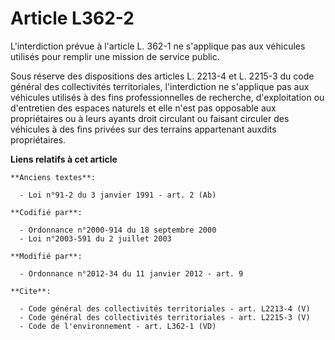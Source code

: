 # Article L362-2

L'interdiction prévue à l'article L. 362-1 ne s'applique pas aux véhicules utilisés pour remplir une mission de service
public. 

Sous réserve des dispositions des articles L. 2213-4 et L. 2215-3 du code général des collectivités territoriales,
l'interdiction ne s'applique pas aux véhicules utilisés à des fins professionnelles de recherche, d'exploitation ou
d'entretien des espaces naturels et elle n'est pas opposable aux propriétaires ou à leurs ayants droit circulant ou faisant
circuler des véhicules à des fins privées sur des terrains appartenant auxdits propriétaires.

**Liens relatifs à cet article**

	**Anciens textes**:

	  - Loi n°91-2 du 3 janvier 1991 - art. 2 (Ab)

	**Codifié par**:

	  - Ordonnance n°2000-914 du 18 septembre 2000
	  - Loi n°2003-591 du 2 juillet 2003

	**Modifié par**:

	  - Ordonnance n°2012-34 du 11 janvier 2012 - art. 9

	**Cite**:

	  - Code général des collectivités territoriales - art. L2213-4 (V)
	  - Code général des collectivités territoriales - art. L2215-3 (V)
	  - Code de l'environnement - art. L362-1 (VD)
